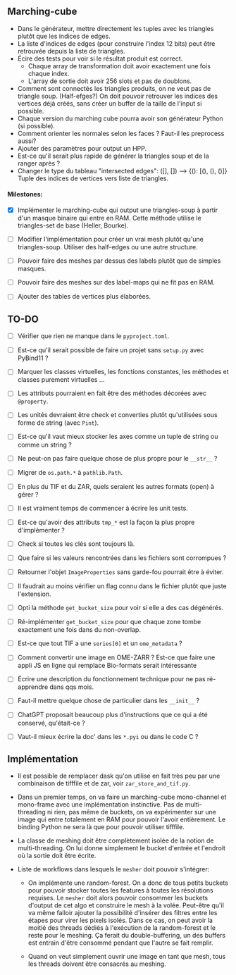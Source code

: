 ## Marching-cube

- Dans le générateur, mettre directement les tuples avec les triangles plutôt que les indices de edges.
- La liste d'indices de edges (pour construire l'index 12 bits) peut être retrouvée depuis la liste de triangles.
- Écire des tests pour voir si le résultat produit est correct.
  - Chaque array de transformation doit avoir exactement une fois chaque index.
  - L'array de sortie doit avoir 256 slots et pas de doublons.
- Comment sont connectés les triangles produits, on ne veut pas de triangle soup. (Half-efges?)
  On doit pouvoir retrouver les indices des vertices déjà créés, sans créer un buffer de la taille de l'input si possible.
- Chaque version du marching cube pourra avoir son générateur Python (si possible).
- Comment orienter les normales selon les faces ? Faut-il les preprocess aussi?
- Ajouter des paramètres pour output un HPP.
- Est-ce qu'il serait plus rapide de générer la triangles soup et de la ranger après ?
- Changer le type du tableau "intersected edges":
  ([], [])  -->  {(): [(), (), ()]}
  Tuple des indices de vertices vers liste de triangles.

#### Milestones:

- [X] Implémenter le marching-cube qui output une triangles-soup à partir d'un masque binaire qui entre en RAM.
      Cette méthode utilise le triangles-set de base (Heller, Bourke).

- [ ] Modifier l'implémentation pour créer un vrai mesh plutôt qu'une triangles-soup.
      Utiliser des half-edges ou une autre structure.

- [ ] Pouvoir faire des meshes par dessus des labels plutôt que de simples masques.

- [ ] Pouvoir faire des meshes sur des label-maps qui ne fit pas en RAM.

- [ ] Ajouter des tables de vertices plus élaborées.

## TO-DO

- [ ] Vérifier que rien ne manque dans le `pyproject.toml`.
- [ ] Est-ce qu'il serait possible de faire un projet sans `setup.py` avec PyBind11 ?
- [ ] Marquer les classes virtuelles, les fonctions constantes, les méthodes et classes purement virtuelles ...
- [ ] Les attributs pourraient en fait être des méthodes décorées avec `@property`.
- [ ] Les unités devraient être check et converties plutôt qu'utilisées sous forme de string (avec `Pint`).
- [ ] Est-ce qu'il vaut mieux stocker les axes comme un tuple de string ou comme un string ?
- [ ] Ne peut-on pas faire quelque chose de plus propre pour le `__str__` ?
- [ ] Migrer de `os.path.*` à `pathlib.Path`.
- [ ] En plus du TIF et du ZAR, quels seraient les autres formats (open) à gérer ?
- [ ] Il est vraiment temps de commencer à écrire les unit tests.
- [ ] Est-ce qu'avoir des attributs `tmp_*` est la façon la plus propre d'implémenter ?
- [ ] Check si toutes les clés sont toujours là.
- [ ] Que faire si les valeurs rencontrées dans les fichiers sont corrompues ?
- [ ] Retourner l'objet `ImageProperties` sans garde-fou pourrait être à éviter.
- [ ] Il faudrait au moins vérifier un flag connu dans le fichier plutôt que juste l'extension.
- [ ] Opti la méthode `get_bucket_size` pour voir si elle a des cas dégénérés.
- [ ] Ré-implémenter `get_bucket_size` pour que chaque zone tombe exactement une fois dans du non-overlap.
- [ ] Est-ce que tout TIF a une `series[0]` et un `ome_metadata` ?
- [ ] Comment convertir une image en OME-ZARR ? Est-ce que faire une appli JS en ligne qui remplace Bio-formats serait intéressante 
- [ ] Écrire une description du fonctionnement technique pour ne pas ré-apprendre dans qqs mois.
- [ ] Faut-il mettre quelque chose de particulier dans les `__init__` ?
- [ ] ChatGPT proposait beaucoup plus d'instructions que ce qui a été conservé, qu'était-ce ?
- [ ] Vaut-il mieux écrire la doc' dans les `*.pyi` ou dans le code C ?


## Implémentation

- Il est possible de remplacer dask qu'on utilise en fait très peu par une combinaison de tifffile et de zar, voir `zar_store_and_tif.py`.

- Dans un premier temps, on va faire un marching-cube mono-channel et mono-frame avec une implémentation instinctive.
  Pas de multi-threading ni rien, pas même de buckets, on va expérimenter sur une image qui entre totalement en RAM pour pouvoir l'avoir entièrement.
  Le binding Python ne sera là que pour pouvoir utiliser tifffile.

- La classe de meshing doit être complètement isolée de la notion de multi-threading.
  On lui donne simplement le bucket d'entrée et l'endroit où la sortie doit être écrite.

- Liste de workflows dans lesquels le `mesher` doit pouvoir s'intégrer:
    - On implémente une random-forest.
      On a donc de tous petits buckets pour pouvoir stocker toutes les features à toutes les résolutions requises.
      Le `mesher` doit alors pouvoir consommer les buckets d'output de cet algo et construire le mesh à la volée.
      Peut-être qu'il va même falloir ajouter la possibilité d'insérer des filtres entre les étapes pour virer les pixels isolés.
      Dans ce cas, on peut avoir la moitié des threads dédiés à l'exécution de la random-forest et le reste pour le meshing.
      Ça ferait du double-buffering, un des buffers est entrain d'être consommé pendant que l'autre se fait remplir.

    - Quand on veut simplement ouvrir une image en tant que mesh, tous les threads doivent être consacrés au meshing.
